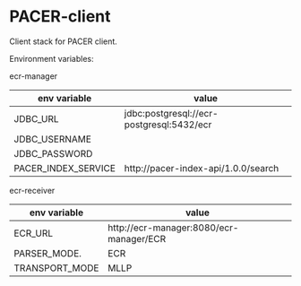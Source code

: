 # PACER-client
Client stack for PACER client.

Environment variables:

ecr-manager

| env variable         |      value                                                       |
|----------------------|------------------------------------------------------------------|
| JDBC_URL             |  jdbc:postgresql://ecr-postgresql:5432/ecr                       |
| JDBC_USERNAME        |  <username>                                                      |
| JDBC_PASSWORD        |  <password>                                                      |
| PACER_INDEX_SERVICE  |  http://pacer-index-api/1.0.0/search                             |


ecr-receiver

| env variable         |      value                                                       |
|----------------------|------------------------------------------------------------------|
| ECR_URL              |  http://ecr-manager:8080/ecr-manager/ECR                         |
| PARSER_MODE.         |  ECR                                                             |
| TRANSPORT_MODE       |  MLLP                                                            |

